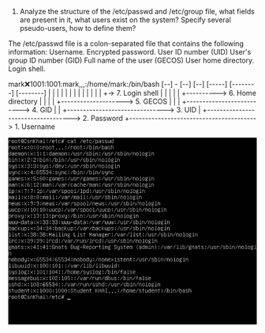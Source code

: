 1) Analyze the structure of the /etc/passwd and /etc/group file, what fields are present in it, what users exist on the system? Specify several pseudo-users, how to define them?

The /etc/passwd file is a colon-separated file that contains the following information:
Username.
Encrypted password.
User ID number (UID)
User's group ID number (GID)
Full name of the user (GECOS)
User home directory.
Login shell.

mark:x:1001:1001:mark,,,:/home/mark:/bin/bash
[--] - [--] [--] [-----] [--------] [--------]
|    |   |    |     |         |        |
|    |   |    |     |         |        +-> 7. Login shell
|    |   |    |     |         +----------> 6. Home directory
|    |   |    |     +--------------------> 5. GECOS
|    |   |    +--------------------------> 4. GID
|    |   +-------------------------------> 3. UID
|    +-----------------------------------> 2. Password
+----------------------------------------> 1. Username

![alt text](https://github.com/allozavrr/SoftServeDevOps/blob/main/Linux/Screens/VirtualBox_Ubuntu_13_04_2022_16_16_05.png "passwd")
